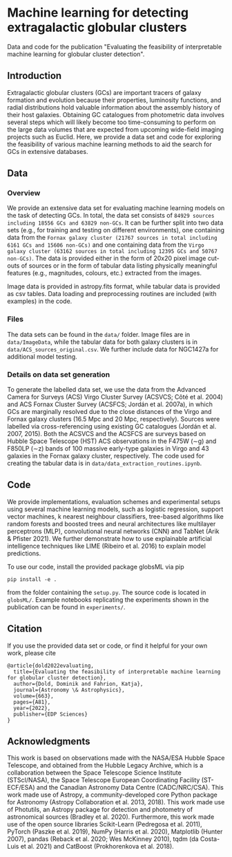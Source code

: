 # Machine learning for detecting extragalactic globular clusters

Data and code for the publication "Evaluating the feasibility of interpretable machine learning for globular cluster detection".

## Introduction

Extragalactic globular clusters (GCs) are important tracers of galaxy formation and evolution because their properties, luminosity functions, and radial distributions hold valuable information about the assembly history of their host galaxies. Obtaining GC catalogues from photometric data involves several steps which will likely become too time-consuming to perform on the large data volumes that are expected from upcoming wide-field imaging projects such as Euclid. Here, we provide a data set and code for exploring the feasibility of various machine learning methods to aid the search for GCs in extensive databases.

## Data

### Overview

We provide an extensive data set for evaluating machine learning models on the task of detecting GCs. In total, the data set consists of `84929 sources including 18556 GCs and 63829 non-GCs`. It can be further split into two data sets (e.g., for training and testing on different environments), one containing data from the `Fornax galaxy cluster (21767 sources in total including 6161 GCs and 15606 non-GCs)` and one containing data from the `Virgo galaxy cluster (63162 sources in total including 12395 GCs and 50767 non-GCs)`.
The data is provided either in the form of 20x20 pixel image cut-outs of sources or in the form of tabular data listing physically meaningful features (e.g., magnitudes, colours, etc.) extracted from the images.

Image data is provided in astropy.fits format, while tabular data is provided as csv tables. 
Data loading and preprocessing routines are included (with examples) in the code.

### Files

The data sets can be found in the `data/` folder. 
Image files are in `data/ImageData`, while the tabular data for both galaxy clusters is in `data/ACS_sources_original.csv`.
We further include data for NGC1427a for additional model testing.

### Details on data set generation

To generate the labelled data set, we use the data from the Advanced Camera for Surveys (ACS) Virgo Cluster Survey (ACSVCS; Côté et al. 2004) and ACS Fornax  Cluster  Survey  (ACSFCS;  Jordán  et  al.  2007a),  in  which GCs are marginally resolved due to the close distances of the Virgo  and  Fornax  galaxy  clusters  (16.5  Mpc  and  20  Mpc,  respectively). Sources were labelled via cross-referencing using existing GC catalogues (Jordán et al. 2007, 2015). Both the ACSVCS and the ACSFCS are surveys based on Hubble Space Telescope (HST) ACS observations in the F475W (∼g) and F850LP (∼z) bands of 100 massive early-type galaxies in Virgo and 43 galaxies in the Fornax galaxy cluster, respectively. The code used for creating the tabular data is in `data/data_extraction_routines.ipynb`.

## Code

We provide implementations, evaluation schemes and experimental setups using several machine learning models, such as logistic regression, support vector machines, k nearest neighbour classifiers, tree-based algorithms like random forests and boosted trees and neural architectures like multilayer perceptrons (MLP), convolutional neural networks (CNN) and TabNet (Arik & Pfister 2021). We further demonstrate how to use explainable artificial intelligence techniques like LIME (Ribeiro et al. 2016) to explain model predictions.

To use our code, install the provided package globsML via pip
```
pip install -e .
```
from the folder containing the `setup.py`. 
The source code is located in `globsML/`. 
Example notebooks replicating the experiments shown in the publication can be found in `experiments/`. 

## Citation

If you use the provided data set or code, or find it helpful for your own work, please cite

```
@article{dold2022evaluating,
  title={Evaluating the feasibility of interpretable machine learning for globular cluster detection},
  author={Dold, Dominik and Fahrion, Katja},
  journal={Astronomy \& Astrophysics},
  volume={663},
  pages={A81},
  year={2022},
  publisher={EDP Sciences}
}
```

## Acknowledgments

This work is based on observations made with the NASA/ESA Hubble Space Telescope, and obtained from the Hubble Legacy Archive, which is a collaboration between the Space Telescope Science Institute (STScI/NASA), the Space Telescope European Coordinating Facility (ST-ECF/ESA) and the Canadian Astronomy Data Centre (CADC/NRC/CSA). This work made use of Astropy, a community-developed core Python package for Astronomy (Astropy Collaboration et al. 2013, 2018). This work made use of Photutils, an Astropy package for detection and photometry of astronomical sources (Bradley et al. 2020). Furthermore, this work made use of the open source libraries Scikit-Learn (Pedregosa et al. 2011), PyTorch (Paszke et al. 2019), NumPy (Harris et al. 2020), Matplotlib (Hunter 2007), pandas (Reback et al. 2020; Wes McKinney 2010), tqdm (da Costa-Luis et al. 2021) and CatBoost (Prokhorenkova et al. 2018).
